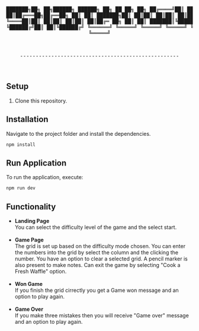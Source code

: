 <div align="center">
<pre>
  <div align="center">

███████╗██╗   ██╗██████╗   ██████╗ ██╗   ██ ██╗   ██╗
██╔════╝██║   ██║██║   ██║██╔═══██╗██╔══██╗ ██║   ██║
███████╗██║   ██║██║   ██║██║   ██║█████║   ██║   ██║
╚════██║██║   ██║██║   ██║██║   ██║██╔═ ██╗ ██║   ██║
███████║╚██████╔╝██████╔╝ ╚██████╔╝██║   ██║╚██████╔╝
╚══════╝ ╚═════╝ ╚═════╝   ╚═════╝ ╚═╝   ╚═╝ ╚═════╝
</div>
---------------------------------------------------
<br/>
</pre>
</div>

## Setup

1. Clone this repository.

## Installation

Navigate to the project folder and install the dependencies.
```sh
npm install
```

## Run Application
To run the application, execute:
```sh
npm run dev
```

## Functionality
<ul>
<li><b>Landing Page</b></li>
  You can select the difficulty level of the game and the select start.
<br/>
<br/>

<li><b>Game Page</b></li>
The grid is set up based on the difficulty mode chosen. You can enter the numbers into the grid by select the column and the clicking the number. 
You have an option to clear a selected grid.
A pencil marker is also present to make notes.
Can exit the game by selecting "Cook a Fresh Waffle" option.
<br/><br/>

<li><b>Won Game</b></li>
If you finish the grid cirrectly you get a Game won message and an option to play again.
<br/><br/>

<li><b>Game Over</b></li>
If you make three mistakes then you will receive "Game over" message and an option to play again.


